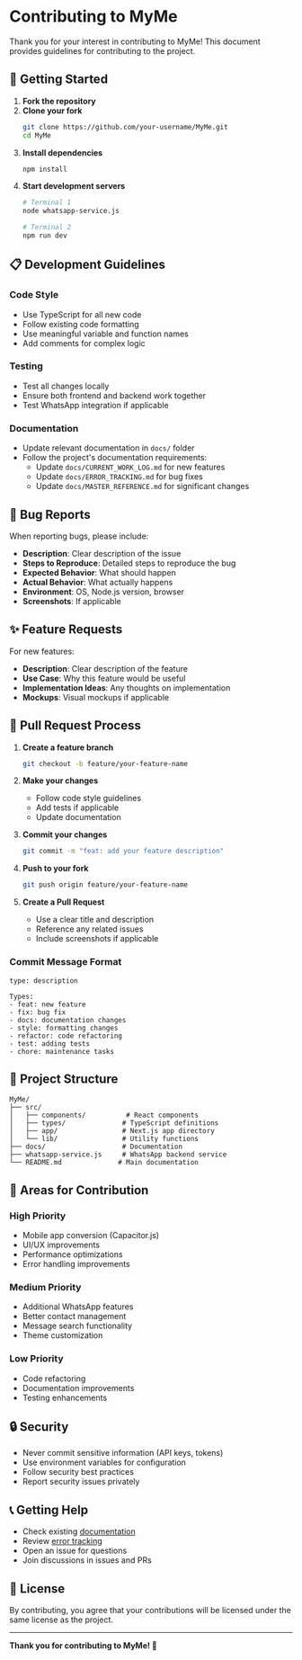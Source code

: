 # Contributing to MyMe

Thank you for your interest in contributing to MyMe! This document provides guidelines for contributing to the project.

## 🚀 Getting Started

1. **Fork the repository**
2. **Clone your fork**
   ```bash
   git clone https://github.com/your-username/MyMe.git
   cd MyMe
   ```
3. **Install dependencies**
   ```bash
   npm install
   ```
4. **Start development servers**
   ```bash
   # Terminal 1
   node whatsapp-service.js
   
   # Terminal 2
   npm run dev
   ```

## 📋 Development Guidelines

### **Code Style**
- Use TypeScript for all new code
- Follow existing code formatting
- Use meaningful variable and function names
- Add comments for complex logic

### **Testing**
- Test all changes locally
- Ensure both frontend and backend work together
- Test WhatsApp integration if applicable

### **Documentation**
- Update relevant documentation in `docs/` folder
- Follow the project's documentation requirements:
  - Update `docs/CURRENT_WORK_LOG.md` for new features
  - Update `docs/ERROR_TRACKING.md` for bug fixes
  - Update `docs/MASTER_REFERENCE.md` for significant changes

## 🐛 Bug Reports

When reporting bugs, please include:
- **Description**: Clear description of the issue
- **Steps to Reproduce**: Detailed steps to reproduce the bug
- **Expected Behavior**: What should happen
- **Actual Behavior**: What actually happens
- **Environment**: OS, Node.js version, browser
- **Screenshots**: If applicable

## ✨ Feature Requests

For new features:
- **Description**: Clear description of the feature
- **Use Case**: Why this feature would be useful
- **Implementation Ideas**: Any thoughts on implementation
- **Mockups**: Visual mockups if applicable

## 🔧 Pull Request Process

1. **Create a feature branch**
   ```bash
   git checkout -b feature/your-feature-name
   ```

2. **Make your changes**
   - Follow code style guidelines
   - Add tests if applicable
   - Update documentation

3. **Commit your changes**
   ```bash
   git commit -m "feat: add your feature description"
   ```

4. **Push to your fork**
   ```bash
   git push origin feature/your-feature-name
   ```

5. **Create a Pull Request**
   - Use a clear title and description
   - Reference any related issues
   - Include screenshots if applicable

### **Commit Message Format**
```
type: description

Types:
- feat: new feature
- fix: bug fix
- docs: documentation changes
- style: formatting changes
- refactor: code refactoring
- test: adding tests
- chore: maintenance tasks
```

## 📁 Project Structure

```
MyMe/
├── src/
│   ├── components/          # React components
│   ├── types/              # TypeScript definitions
│   ├── app/                # Next.js app directory
│   └── lib/                # Utility functions
├── docs/                   # Documentation
├── whatsapp-service.js     # WhatsApp backend service
└── README.md              # Main documentation
```

## 🎯 Areas for Contribution

### **High Priority**
- Mobile app conversion (Capacitor.js)
- UI/UX improvements
- Performance optimizations
- Error handling improvements

### **Medium Priority**
- Additional WhatsApp features
- Better contact management
- Message search functionality
- Theme customization

### **Low Priority**
- Code refactoring
- Documentation improvements
- Testing enhancements

## 🔒 Security

- Never commit sensitive information (API keys, tokens)
- Use environment variables for configuration
- Follow security best practices
- Report security issues privately

## 📞 Getting Help

- Check existing [documentation](docs/)
- Review [error tracking](docs/ERROR_TRACKING.md)
- Open an issue for questions
- Join discussions in issues and PRs

## 📄 License

By contributing, you agree that your contributions will be licensed under the same license as the project.

---

**Thank you for contributing to MyMe! 🎉**